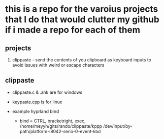 # this is a repo for the varoius projects that I do that would clutter my github if i made a repo for each of them

## projects
1. clippaste - send the contents of you clipboard as keyboard inputs to avoid issues with weird or escape characters

## clippaste
- clippaste.c & .ahk are for windows
- keypaste.cpp is for linux

- example hyprland bind
  - bind = CTRL, bracketright, exec, /home/meyyh/gits/rando/clippaste/kppp /dev/input/by-path/platform-i8042-serio-0-event-kbd
